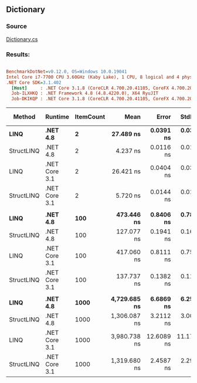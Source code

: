 ﻿## Dictionary

### Source
[Dictionary.cs](../../src/StructLinq.Benchmark/Dictionary.cs)

### Results:
``` ini

BenchmarkDotNet=v0.12.0, OS=Windows 10.0.19041
Intel Core i7-7700 CPU 3.60GHz (Kaby Lake), 1 CPU, 8 logical and 4 physical cores
.NET Core SDK=3.1.402
  [Host]     : .NET Core 3.1.8 (CoreCLR 4.700.20.41105, CoreFX 4.700.20.41903), X64 RyuJIT
  Job-ILXHKQ : .NET Framework 4.8 (4.8.4220.0), X64 RyuJIT
  Job-DKIKQP : .NET Core 3.1.8 (CoreCLR 4.700.20.41105, CoreFX 4.700.20.41903), X64 RyuJIT


```
|     Method |       Runtime | ItemCount |         Mean |      Error |     StdDev | Ratio | Gen 0 | Gen 1 | Gen 2 | Allocated |
|----------- |-------------- |---------- |-------------:|-----------:|-----------:|------:|------:|------:|------:|----------:|
|       **LINQ** |      **.NET 4.8** |         **2** |    **27.489 ns** |  **0.0391 ns** |  **0.0366 ns** |  **1.00** |     **-** |     **-** |     **-** |         **-** |
| StructLINQ |      .NET 4.8 |         2 |     4.237 ns |  0.0116 ns |  0.0108 ns |  0.15 |     - |     - |     - |         - |
|       LINQ | .NET Core 3.1 |         2 |    26.421 ns |  0.0404 ns |  0.0338 ns |  0.96 |     - |     - |     - |         - |
| StructLINQ | .NET Core 3.1 |         2 |     5.720 ns |  0.0144 ns |  0.0134 ns |  0.21 |     - |     - |     - |         - |
|            |               |           |              |            |            |       |       |       |       |           |
|       **LINQ** |      **.NET 4.8** |       **100** |   **473.446 ns** |  **0.8406 ns** |  **0.7863 ns** |  **1.00** |     **-** |     **-** |     **-** |         **-** |
| StructLINQ |      .NET 4.8 |       100 |   127.077 ns |  0.1941 ns |  0.1621 ns |  0.27 |     - |     - |     - |         - |
|       LINQ | .NET Core 3.1 |       100 |   417.060 ns |  0.8111 ns |  0.7587 ns |  0.88 |     - |     - |     - |         - |
| StructLINQ | .NET Core 3.1 |       100 |   137.737 ns |  0.1382 ns |  0.1154 ns |  0.29 |     - |     - |     - |         - |
|            |               |           |              |            |            |       |       |       |       |           |
|       **LINQ** |      **.NET 4.8** |      **1000** | **4,729.685 ns** |  **6.6869 ns** |  **6.2549 ns** |  **1.00** |     **-** |     **-** |     **-** |         **-** |
| StructLINQ |      .NET 4.8 |      1000 | 1,306.087 ns |  3.2112 ns |  3.0037 ns |  0.28 |     - |     - |     - |         - |
|       LINQ | .NET Core 3.1 |      1000 | 3,980.738 ns | 12.6089 ns | 11.1774 ns |  0.84 |     - |     - |     - |         - |
| StructLINQ | .NET Core 3.1 |      1000 | 1,319.680 ns |  2.4587 ns |  2.2998 ns |  0.28 |     - |     - |     - |         - |
